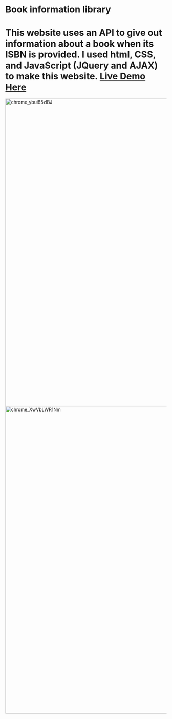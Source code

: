 # Book information library

# This website uses an API to give out information about a book when its ISBN is provided. I used html, CSS, and JavaScript (JQuery and AJAX) to make this website. [Live Demo Here](https://tesfa-eth.github.io/)

<img width="960" alt="chrome_ybui85zlBJ" src="https://user-images.githubusercontent.com/62855279/147797400-80067ae2-9726-4d41-b86c-9d6e7d8d6137.png">
<img width="960" alt="chrome_XwVbLWR1Nm" src="https://user-images.githubusercontent.com/62855279/147797402-48409147-cc24-4086-95fa-9df2f0709810.png">
